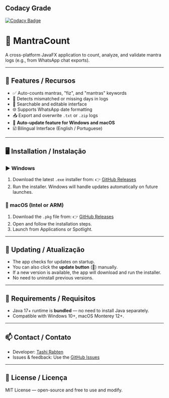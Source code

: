 ## Codacy Grade
[![Codacy Badge](https://app.codacy.com/project/badge/Grade/4f9fc568d06943a9826ca6c746f6f414)](https://app.codacy.com?utm_source=gh&utm_medium=referral&utm_content=&utm_campaign=Badge_grade)

# 📿 MantraCount

A cross-platform JavaFX application to count, analyze, and validate mantra logs (e.g., from WhatsApp chat exports).

---

## 🌟 Features / Recursos

- ✅ Auto-counts mantras, "fiz", and "mantras" keywords  
- 🧾 Detects mismatched or missing days in logs  
- 🔎 Searchable and editable interface  
- 🌐 Supports WhatsApp date formatting  
- 📤 Export and overwrite `.txt` or `.zip` logs  
- 🔄 **Auto-update feature for Windows and macOS**
- ☑️ Bilingual Interface (English / Portuguese)

---

## 🖥️ Installation / Instalação

### ▶️ Windows
1. Download the latest `.exe` installer from:
   👉 [GitHub Releases](https://github.com/TashiRabten/MantraCountUI/releases)
2. Run the installer. Windows will handle updates automatically on future launches.

### 🍏 macOS (Intel or ARM)
1. Download the `.pkg` file from:
   👉 [GitHub Releases](https://github.com/TashiRabten/MantraCountUI/releases)
2. Open and follow the installation steps.
3. Launch from Applications or Spotlight.

---

## 🔄 Updating / Atualização

- The app checks for updates on startup.
- You can also click the **update button** (🔄) manually.
- If a new version is available, the app will download and run the installer.
- No need to uninstall previous versions.

---

## 🧪 Requirements / Requisitos

- Java 17+ runtime is **bundled** — no need to install Java separately.
- Compatible with Windows 10+, macOS Monterey 12+.

---

## 📫 Contact / Contato

- Developer: [Tashi Rabten](https://github.com/TashiRabten)
- Issues & feedback: Use the [GitHub Issues](https://github.com/TashiRabten/MantraCountUI/issues)

---

## 📜 License / Licença

MIT License — open-source and free to use and modify.
